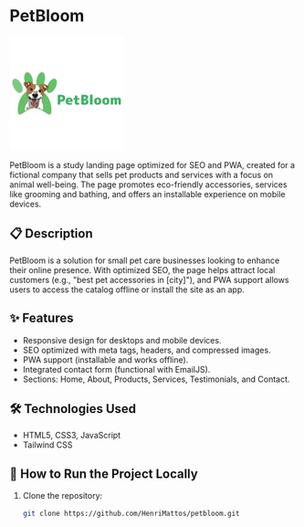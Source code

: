 # PetBloom

![PetBloom Logo](logo.png)

PetBloom is a study landing page optimized for SEO and PWA, created for a fictional company that sells pet products and services with a focus on animal well-being. The page promotes eco-friendly accessories, services like grooming and bathing, and offers an installable experience on mobile devices.

## 📋 Description

PetBloom is a solution for small pet care businesses looking to enhance their online presence. With optimized SEO, the page helps attract local customers (e.g., "best pet accessories in [city]"), and PWA support allows users to access the catalog offline or install the site as an app.

## ✨ Features

- Responsive design for desktops and mobile devices.
- SEO optimized with meta tags, headers, and compressed images.
- PWA support (installable and works offline).
- Integrated contact form (functional with EmailJS).
- Sections: Home, About, Products, Services, Testimonials, and Contact.

## 🛠 Technologies Used

- HTML5, CSS3, JavaScript
- Tailwind CSS

## 🚀 How to Run the Project Locally

1. Clone the repository:
   ```bash
   git clone https://github.com/HenriMattos/petbloom.git
